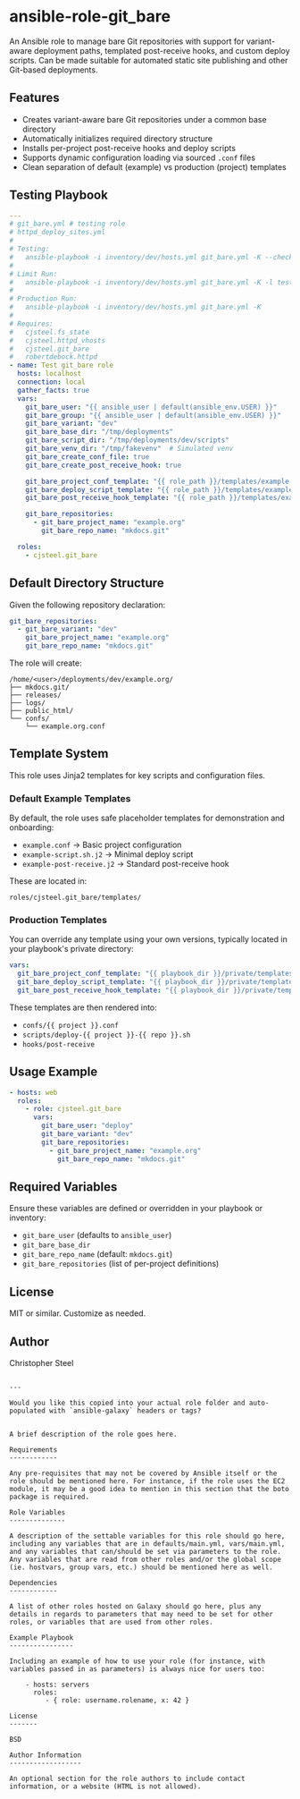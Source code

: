 ansible-role-git_bare
=========

An Ansible role to manage bare Git repositories with support for variant-aware deployment paths, templated post-receive hooks, and custom deploy scripts. Can be made suitable for automated static site publishing and other Git-based deployments.





## Features

- Creates variant-aware bare Git repositories under a common base directory
- Automatically initializes required directory structure
- Installs per-project post-receive hooks and deploy scripts
- Supports dynamic configuration loading via sourced `.conf` files
- Clean separation of default (example) vs production (project) templates

## Testing Playbook

```yml
---
# git_bare.yml # testing role
# httpd_deploy_sites.yml
#
# Testing:
#   ansible-playbook -i inventory/dev/hosts.yml git_bare.yml -K --check --diff
#
# Limit Run:
#   ansible-playbook -i inventory/dev/hosts.yml git_bare.yml -K -l test
#
# Production Run:
#   ansible-playbook -i inventory/dev/hosts.yml git_bare.yml -K
#
# Requires:
#   cjsteel.fs_state
#   cjsteel.httpd_vhosts
#   cjsteel.git_bare
#   robertdebock.httpd
- name: Test git_bare role
  hosts: localhost
  connection: local
  gather_facts: true 
  vars:
    git_bare_user: "{{ ansible_user | default(ansible_env.USER) }}"    
    git_bare_group: "{{ ansible_user | default(ansible_env.USER) }}"
    git_bare_variant: "dev"
    git_bare_base_dir: "/tmp/deployments"
    git_bare_script_dir: "/tmp/deployments/dev/scripts"
    git_bare_venv_dir: "/tmp/fakevenv"  # Simulated venv
    git_bare_create_conf_file: true
    git_bare_create_post_receive_hook: true

    git_bare_project_conf_template: "{{ role_path }}/templates/example.conf.j2"
    git_bare_deploy_script_template: "{{ role_path }}/templates/example-project-script.sh.j2"
    git_bare_post_receive_hook_template: "{{ role_path }}/templates/example-post-receive.j2"

    git_bare_repositories:
      - git_bare_project_name: "example.org"
        git_bare_repo_name: "mkdocs.git"

  roles:
    - cjsteel.git_bare
```

## Default Directory Structure

Given the following repository declaration:

```yaml
git_bare_repositories:
  - git_bare_variant: "dev"
    git_bare_project_name: "example.org"
    git_bare_repo_name: "mkdocs.git"
```

The role will create:

```
/home/<user>/deployments/dev/example.org/
├── mkdocs.git/
├── releases/
├── logs/
├── public_html/
└── confs/
    └── example.org.conf
```

## Template System

This role uses Jinja2 templates for key scripts and configuration files.

### Default Example Templates

By default, the role uses safe placeholder templates for demonstration and onboarding:

- `example.conf` → Basic project configuration
- `example-script.sh.j2` → Minimal deploy script
- `example-post-receive.j2` → Standard post-receive hook

These are located in:

```
roles/cjsteel.git_bare/templates/
```

### Production Templates

You can override any template using your own versions, typically located in your playbook's private directory:

```yaml
vars:
  git_bare_project_conf_template: "{{ playbook_dir }}/private/templates/git_bare/project.conf.j2"
  git_bare_deploy_script_template: "{{ playbook_dir }}/private/templates/git_bare/project-deploy-mkdocs.sh.j2"
  git_bare_post_receive_hook_template: "{{ playbook_dir }}/private/templates/git_bare/project-post-receive.j2"
```

These templates are then rendered into:

- `confs/{{ project }}.conf`
- `scripts/deploy-{{ project }}-{{ repo }}.sh`
- `hooks/post-receive`

## Usage Example

```yaml
- hosts: web
  roles:
    - role: cjsteel.git_bare
      vars:
        git_bare_user: "deploy"
        git_bare_variant: "dev"
        git_bare_repositories:
          - git_bare_project_name: "example.org"
            git_bare_repo_name: "mkdocs.git"
```

## Required Variables

Ensure these variables are defined or overridden in your playbook or inventory:

- `git_bare_user` (defaults to `ansible_user`)
- `git_bare_base_dir`
- `git_bare_repo_name` (default: `mkdocs.git`)
- `git_bare_repositories` (list of per-project definitions)

## License

MIT or similar. Customize as needed.

## Author

Christopher Steel

``` 

---

Would you like this copied into your actual role folder and auto-populated with `ansible-galaxy` headers or tags?


A brief description of the role goes here.

Requirements
------------

Any pre-requisites that may not be covered by Ansible itself or the role should be mentioned here. For instance, if the role uses the EC2 module, it may be a good idea to mention in this section that the boto package is required.

Role Variables
--------------

A description of the settable variables for this role should go here, including any variables that are in defaults/main.yml, vars/main.yml, and any variables that can/should be set via parameters to the role. Any variables that are read from other roles and/or the global scope (ie. hostvars, group vars, etc.) should be mentioned here as well.

Dependencies
------------

A list of other roles hosted on Galaxy should go here, plus any details in regards to parameters that may need to be set for other roles, or variables that are used from other roles.

Example Playbook
----------------

Including an example of how to use your role (for instance, with variables passed in as parameters) is always nice for users too:

    - hosts: servers
      roles:
         - { role: username.rolename, x: 42 }

License
-------

BSD

Author Information
------------------

An optional section for the role authors to include contact information, or a website (HTML is not allowed).
